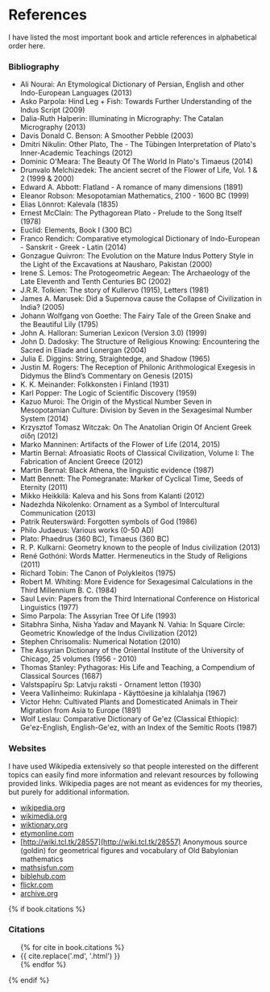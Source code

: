 # References

I have listed the most important book and article references in alphabetical order here.


### Bibliography

* Ali Nourai: An Etymological Dictionary of Persian, English and other Indo-European Languages (2013)
* Asko Parpola: Hind Leg + Fish: Towards Further Understanding of the Indus Script (2009)
* Dalia-Ruth Halperin: Illuminating in Micrography: The Catalan Micrography (2013)
* Davis Donald C. Benson: A Smoother Pebble (2003)
* Dmitri Nikulin: Other Plato, The - The Tübingen Interpretation of Plato's Inner-Academic Teachings (2012)
* Dominic O'Meara: The Beauty Of The World In Plato's Timaeus (2014)
* Drunvalo Melchizedek: The ancient secret of the Flower of Life, Vol. 1 & 2 (1999 & 2000)
* Edward A. Abbott: Flatland - A romance of many dimensions (1891)
* Eleanor Robson: Mesopotamian Mathematics, 2100 - 1600 BC (1999)
* Elias Lönnrot: Kalevala (1835)
* Ernest McClain: The Pythagorean Plato - Prelude to the Song Itself (1978)
* Euclid: Elements, Book I (300 BC)
* Franco Rendich: Comparative etymological Dictionary of Indo-European - Sanskrit - Greek - Latin (2014)
* Gonzague Quivron: The Evolution on the Mature Indus Pottery Style in the Light of the Excavations at Nausharo, Pakistan (2000)
* Irene S. Lemos: The Protogeometric Aegean: The Archaeology of the Late Eleventh and Tenth Centuries BC (2002)
* J.R.R. Tolkien: The story of Kullervo (1915), Letters (1981)
* James A. Marusek: Did a Supernova cause the Collapse of Civilization in India? (2005)
* Johann Wolfgang von Goethe: The Fairy Tale of the Green Snake and the Beautiful Lily (1795)
* John A. Halloran: Sumerian Lexicon (Version 3.0) (1999)
* John D. Dadosky: The Structure of Religious Knowing: Encountering the Sacred in Eliade and Lonergan (2004)
* Julia E. Diggins: String, Straightedge, and Shadow (1965)
* Justin M. Rogers: The Reception of Philonic Arithmological Exegesis in Didymus the Blind’s Commentary on Genesis (2015)
* K. K. Meinander: Folkkonsten i Finland (1931)
* Karl Popper: The Logic of Scientific Discovery (1959)
* Kazuo Muroi: The Origin of the Mystical Number Seven in Mesopotamian Culture: Division by Seven in the Sexagesimal Number System (2014)
* Krzysztof Tomasz Witczak: On The Anatolian Origin Of Ancient Greek σίδη (2012)
* Marko Manninen: Artifacts of the Flower of Life (2014, 2015)
* Martin Bernal: Afroasiatic Roots of Classical Civilization, Volume I: The Fabrication of Ancient Greece (2012)
* Martin Bernal: Black Athena, the linguistic evidence (1987)
* Matt Bennett: The Pomegranate: Marker of Cyclical Time, Seeds of Eternity (2011)
* Mikko Heikkilä: Kaleva and his Sons from Kalanti (2012)
* Nadezhda Nikolenko: Ornament as a Symbol of Intercultural Communication (2013)
* Patrik Reuterswärd: Forgotten symbols of God (1986)
* Philo Judaeus: Various works (0-50 AD)
* Plato: Phaedrus (360 BC), Timaeus (360 BC)
* R. P. Kulkarni: Geometry known to the people of Indus civilization (2013)
* René Gothóni: Words Matter. Hermeneutics in the Study of Religions (2011)
* Richard Tobin: The Canon of Polykleitos (1975)
* Robert M. Whiting: More Evidence for Sexagesimal Calculations in the Third Millennium B. C. (1984)
* Saul Levin: Papers from the Third International Conference on Historical Linguistics (1977)
* Simo Parpola: The Assyrian Tree Of Life (1993)
* Sitabhra Sinha, Nisha Yadav and Mayank N. Vahia: In Square Circle: Geometric Knowledge of the Indus Civilization (2012)
* Stephen Chrisomalis: Numerical Notation (2010)
* The Assyrian Dictionary of the Oriental Institute of the University of Chicago, 25 volumes (1956 - 2010)
* Thomas Stanley: Pythagoras: His Life and Teaching, a Compendium of Classical Sources (1687)
* Valstspapīru Sp: Latvju raksti - Ornament letton (1930)
* Veera Vallinheimo: Rukinlapa - Käyttöesine ja kihlalahja (1967)
* Victor Hehn: Cultivated Plants and Domesticated Animals in Their Migration from Asia to Europe (1891)
* Wolf Leslau: Comparative Dictionary of Ge'ez (Classical Ethiopic): Ge'ez-English, English-Ge'ez, with an Index of the Semitic Roots (1987)


### Websites

 I have used Wikipedia extensively so that people interested on the different topics can easily find more information and relevant resources by following provided links. Wikipedia pages are not meant as evidences for my theories, but purely for additional information.

* [wikipedia.org](http://wikipedia.org)
* [wikimedia.org](http://wikimedia.org)
* [wiktionary.org](http://wiktionary.org)
* [etymonline.com](http://etymonline.com)
* [http://wiki.tcl.tk/28557](http://wiki.tcl.tk/28557) Anonymous source (goldin) for geometrical figures and vocabulary of Old Babylonian mathematics
* [mathsisfun.com](http://mathsisfun.com)
* [biblehub.com](http://www.biblehub.com)
* [flickr.com](http://www.flickr.com)
* [archive.org](https://www.archive.org)


{% if book.citations %}


### Citations

<ul class="references">
{% for cite in book.citations %}<li>{{ cite.replace('.md', '.html') }}</li>{% endfor %}
</ul>
{% endif %}
